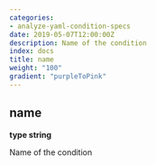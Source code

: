 ```yaml
---
categories:
- analyze-yaml-condition-specs
date: 2019-05-07T12:00:00Z
description: Name of the condition
index: docs
title: name
weight: "100"
gradient: "purpleToPink"
---
```


## name

**type string**

Name of the condition

